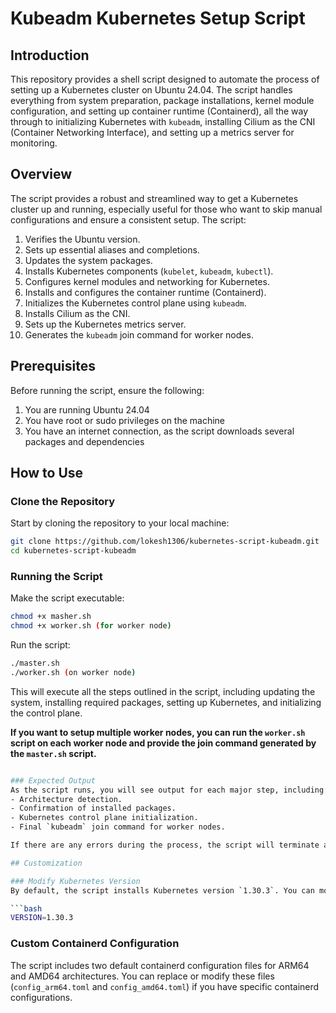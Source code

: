 # Kubeadm Kubernetes Setup Script

## Introduction
This repository provides a shell script designed to automate the process of setting up a Kubernetes cluster on Ubuntu 24.04. The script handles everything from system preparation, package installations, kernel module configuration, and setting up container runtime (Containerd), all the way through to initializing Kubernetes with `kubeadm`, installing Cilium as the CNI (Container Networking Interface), and setting up a metrics server for monitoring.

## Overview
The script provides a robust and streamlined way to get a Kubernetes cluster up and running, especially useful for those who want to skip manual configurations and ensure a consistent setup. The script:
1. Verifies the Ubuntu version.
2. Sets up essential aliases and completions.
3. Updates the system packages.
4. Installs Kubernetes components (`kubelet`, `kubeadm`, `kubectl`).
5. Configures kernel modules and networking for Kubernetes.
6. Installs and configures the container runtime (Containerd).
7. Initializes the Kubernetes control plane using `kubeadm`.
8. Installs Cilium as the CNI.
9. Sets up the Kubernetes metrics server.
10. Generates the `kubeadm` join command for worker nodes.

## Prerequisites
Before running the script, ensure the following:

1. You are running Ubuntu 24.04 
2. You have root or sudo privileges on the machine
3. You have an internet connection, as the script downloads several packages and dependencies

## How to Use

### Clone the Repository
Start by cloning the repository to your local machine:

```bash
git clone https://github.com/lokesh1306/kubernetes-script-kubeadm.git
cd kubernetes-script-kubeadm
```

### Running the Script
Make the script executable:

```bash
chmod +x masher.sh
chmod +x worker.sh (for worker node)
```

Run the script:

```bash
./master.sh
./worker.sh (on worker node)
```

This will execute all the steps outlined in the script, including updating the system, installing required packages, setting up Kubernetes, and initializing the control plane.

**If you want to setup multiple worker nodes, you can run the `worker.sh` script on each worker node and provide the join command generated by the `master.sh` script.**

```bash

### Expected Output
As the script runs, you will see output for each major step, including:
- Architecture detection.
- Confirmation of installed packages.
- Kubernetes control plane initialization.
- Final `kubeadm` join command for worker nodes.

If there are any errors during the process, the script will terminate and display appropriate error messages.

## Customization

### Modify Kubernetes Version
By default, the script installs Kubernetes version `1.30.3`. You can modify this version by changing the `VERSION` variable in the script:

```bash
VERSION=1.30.3
```

### Custom Containerd Configuration
The script includes two default containerd configuration files for ARM64 and AMD64 architectures. You can replace or modify these files (`config_arm64.toml` and `config_amd64.toml`) if you have specific containerd configurations.

